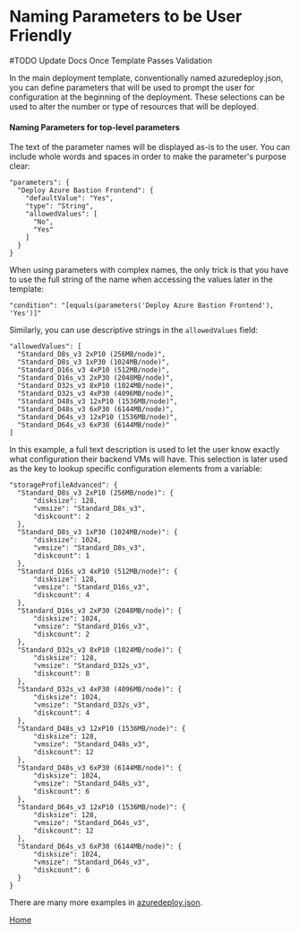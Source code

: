 # Naming Parameters to be User Friendly

#TODO Update Docs Once Template Passes Validation

In the main deployment template, conventionally named azuredeploy.json, you can define parameters that will be used to prompt the user for configuration at the beginning of the deployment.  These selections can be used to alter the number or type of resources that will be deployed.

#### Naming Parameters for top-level parameters

The text of the parameter names will be displayed as-is to the user.  You can include whole words and spaces in order to make the parameter's purpose clear:
```
"parameters": {
  "Deploy Azure Bastion Frontend": {
    "defaultValue": "Yes",
    "type": "String",
    "allowedValues": [
      "No",
      "Yes"
    ]
  }
}
```
When using parameters with complex names, the only trick is that you have to use the full string of the name when accessing the values later in the template:

```
"condition": "[equals(parameters('Deploy Azure Bastion Frontend'), 'Yes')]"
```

Similarly, you can use descriptive strings in the `allowedValues` field:

```
"allowedValues": [
  "Standard_D8s_v3 2xP10 (256MB/node)",
  "Standard_D8s_v3 1xP30 (1024MB/node)",
  "Standard_D16s_v3 4xP10 (512MB/node)",
  "Standard_D16s_v3 2xP30 (2048MB/node)",
  "Standard_D32s_v3 8xP10 (1024MB/node)",
  "Standard_D32s_v3 4xP30 (4096MB/node)",
  "Standard_D48s_v3 12xP10 (1536MB/node)",
  "Standard_D48s_v3 6xP30 (6144MB/node)",
  "Standard_D64s_v3 12xP10 (1536MB/node)",
  "Standard_D64s_v3 6xP30 (6144MB/node)"
]
```
In this example, a full text description is used to let the user know exactly what configuration their backend VMs will have.  This selection is later used as the key to lookup specific configuration elements from a variable:

```
"storageProfileAdvanced": {
  "Standard_D8s_v3 2xP10 (256MB/node)": {
      "disksize": 128,
      "vmsize": "Standard_D8s_v3",
      "diskcount": 2
  },
  "Standard_D8s_v3 1xP30 (1024MB/node)": {
      "disksize": 1024,
      "vmsize": "Standard_D8s_v3",
      "diskcount": 1
  },
  "Standard_D16s_v3 4xP10 (512MB/node)": {
      "disksize": 128,
      "vmsize": "Standard_D16s_v3",
      "diskcount": 4
  },
  "Standard_D16s_v3 2xP30 (2048MB/node)": {
      "disksize": 1024,
      "vmsize": "Standard_D16s_v3",
      "diskcount": 2
  },
  "Standard_D32s_v3 8xP10 (1024MB/node)": {
      "disksize": 128,
      "vmsize": "Standard_D32s_v3",
      "diskcount": 8
  },
  "Standard_D32s_v3 4xP30 (4096MB/node)": {
      "disksize": 1024,
      "vmsize": "Standard_D32s_v3",
      "diskcount": 4
  },
  "Standard_D48s_v3 12xP10 (1536MB/node)": {
      "disksize": 128,
      "vmsize": "Standard_D48s_v3",
      "diskcount": 12
  },
  "Standard_D48s_v3 6xP30 (6144MB/node)": {
      "disksize": 1024,
      "vmsize": "Standard_D48s_v3",
      "diskcount": 6
  },
  "Standard_D64s_v3 12xP10 (1536MB/node)": {
      "disksize": 128,
      "vmsize": "Standard_D64s_v3",
      "diskcount": 12
  },
  "Standard_D64s_v3 6xP30 (6144MB/node)": {
      "disksize": 1024,
      "vmsize": "Standard_D64s_v3",
      "diskcount": 6
  }
}
```

There are many more examples in [azuredeploy.json](../azuredeploy.json#L4-L136).


[Home](../README.md)